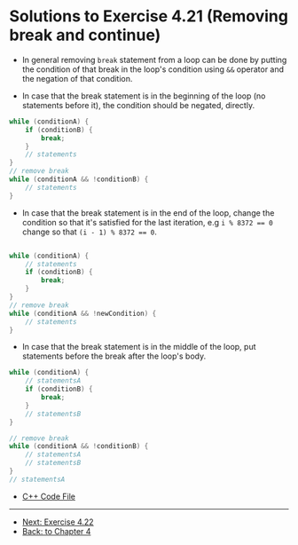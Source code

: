 # Solutions to Exercise 4.21 (Removing break and continue)

-   In general removing `break` statement from a loop can be done by putting the condition of that break in the loop's condition using `&&` operator and the negation of that condition.

-   In case that the break statement is in the beginning of the loop (no statements before it), the condition should be negated, directly.

```cpp
while (conditionA) {
    if (conditionB) {
        break;
    }
    // statements
}
// remove break
while (conditionA && !conditionB) {
    // statements
}
```

-   In case that the break statement is in the end of the loop, change the condition so that it's satisfied for the last iteration, e.g `i % 8372 == 0` change so that `(i - 1) % 8372 == 0`.

```cpp

while (conditionA) {
    // statements
    if (conditionB) {
        break;
    }
}
// remove break
while (conditionA && !newCondition) {
    // statements
}
```

-   In case that the break statement is in the middle of the loop, put statements before the break after the loop's body.

```cpp
while (conditionA) {
    // statementsA
    if (conditionB) {
        break;
    }
    // statementsB
}

// remove break
while (conditionA && !conditionB) {
    // statementsA
    // statementsB
}
// statementsA
```

-   [C++ Code File](e04_21.cpp)

---

-   [Next: Exercise 4.22](04_22.md)
-   [Back: to Chapter 4](README.md)

```

```

```

```
